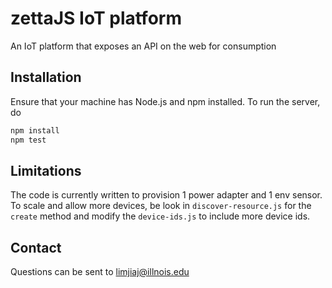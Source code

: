 # zettaJS IoT platform
An IoT platform that exposes an API on the web for consumption

## Installation
Ensure that your machine has Node.js and npm installed. To run the server, do
```javascript
npm install
npm test
```

## Limitations
The code is currently written to provision 1 power adapter and 1 env sensor. To scale
and allow more devices, be look in `discover-resource.js` for the `create` method and modify the `device-ids.js` to include more device ids.

## Contact
Questions can be sent to <limjiaj@illnois.edu>
